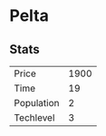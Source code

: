 # Pelta

## Stats

<table>
    <tr>
        <td>Price</td>
        <td>1900</td>
    </tr>
    <tr>
        <td>Time</td>
        <td>19</td>
    </tr>
    <tr>
        <td>Population</td>
        <td>2</td>
    </tr>
    <tr>
        <td>Techlevel</td>
        <td>3</td>
    </tr>
</table>
